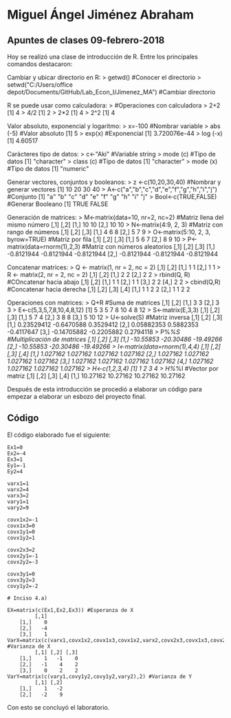 # Miguel Ángel Jiménez Abraham 
    
## Apuntes de clases 09-febrero-2018
Hoy se realizó una clase de introducción de R. Entre los principales comandos destacaron:

Cambiar y ubicar directorio en R:
    > getwd() #Conocer el directorio
    > setwd("C:/Users/office depot/Documents/GitHub/Lab_Econ_I/Jimenez_MA") #Cambiar directorio

R se puede usar como calculadora:
    > #Operaciones con calculadora
    > 2+2 [1] 4
    > 4/2 [1] 2
    > 2*2 [1] 4
    > 2^2 [1] 4

Valor absoluto, exponencial y logaritmo:
    > x=-100 #Nombrar variable
    > abs (-5) #Valor absoluto  [1] 5
    > exp(x) #Exponencial       [1] 3.720076e-44
    > log (-x)                  [1] 4.60517

Carácteres tipo de datos:
    > c<-"Aki" #Variable string
    > mode (c) #Tipo de datos       [1] "character"
    > class (c) #Tipo de datos      [1] "character"
    > mode (x) #Tipo de datos       [1] "numeric"

Generar vectores, conjuntos y booleanos:
    > z <-c(10,20,30,40) #Nombrar y generar vectores            [1] 10 20 30 40
    > A<-c("a","b","c","d","e","f","g","h","i","j") #Conjunto   [1] "a" "b" "c" "d" "e" "f" "g" "h" "i" "j"
    > Bool<-c(TRUE,FALSE) #Generar Booleano                     [1]  TRUE FALSE

Generación de matrices:
    > M<-matrix(data=10, nr=2, nc=2) #Matriz llena del mismo número
             [,1] [,2]
        [1,]   10   10
        [2,]   10   10
    > N<-matrix(4:9, 2, 3) #Matriz con rango de números
             [,1] [,2] [,3]
        [1,]    4    6    8
        [2,]    5    7    9
    > O<-matrix(5:10, 2, 3, byrow=TRUE) #Matriz por fila
             [,1] [,2] [,3]
        [1,]    5    6    7
        [2,]    8    9   10
    > P<-matrix(data=rnorm(1),2,3) #Matriz con números aleatorios
                   [,1]       [,2]       [,3]
        [1,] -0.8121944 -0.8121944 -0.8121944
        [2,] -0.8121944 -0.8121944 -0.8121944

Concatenar matrices:
    > Q <- matrix(1, nr = 2, nc = 2)
             [,1] [,2]
        [1,]    1    1
        [2,]    1    1
    > R <- matrix(2, nr = 2, nc = 2)
             [,1] [,2]
        [1,]    2    2
        [2,]    2    2
    > rbind(Q, R) #COncatenar hacia abajo
             [,1] [,2]
        [1,]    1    1
        [2,]    1    1
        [3,]    2    2
        [4,]    2    2
    > cbind(Q,R) #Concatenar hacia derecha
             [,1] [,2] [,3] [,4]
        [1,]    1    1    2    2
        [2,]    1    1    2    2

Operaciones con matrices:
    > Q+R #Suma de matrices
             [,1] [,2]
        [1,]    3    3
        [2,]    3    3
    > E<-c(5,3,5,7,8,10,4,8,12)
         [1]  5  3  5  7  8 10  4  8 12
    > S<-matrix(E,3,3)
             [,1] [,2] [,3]
        [1,]    5    7    4
        [2,]    3    8    8
        [3,]    5   10   12
    > U<-solve(S) #Matriz inversa
                    [,1]       [,2]       [,3]
        [1,]  0.23529412 -0.6470588  0.3529412
        [2,]  0.05882353  0.5882353 -0.4117647
        [3,] -0.14705882 -0.2205882  0.2794118
    > P%*%S #Multiplicación de matrices
                  [,1]      [,2]      [,3]
        [1,] -10.55853 -20.30486 -19.49266
        [2,] -10.55853 -20.30486 -19.49266 
    > I<-matrix(data=rnorm(1),4,4)
                 [,1]     [,2]     [,3]     [,4]
        [1,] 1.027162 1.027162 1.027162 1.027162
        [2,] 1.027162 1.027162 1.027162 1.027162
        [3,] 1.027162 1.027162 1.027162 1.027162
        [4,] 1.027162 1.027162 1.027162 1.027162
    > H<-c(1,2,3,4)
         [1] 1 2 3 4
    > H%*%I #Vector por matriz
                 [,1]     [,2]     [,3]     [,4]
        [1,] 10.27162 10.27162 10.27162 10.27162

Después de esta introducción se procedió a elaborar un código para empezar a elaborar un esbozo del proyecto final.


## Código

El código elaborado fue el siguiente:

    Ex1=0
    Ex2=-4
    Ex3=1
    Ey1=-1
    Ey2=4

    varx1=1
    varx2=4
    varx3=2
    vary1=1
    vary2=9

    covx1x2=-1
    covx1x3=0
    covx1y1=0
    covx1y2=1

    covx2x3=2
    covx2y1=-1
    covx2y2=-3

    covx3y1=0
    covx3y2=3
    covy1y2=-2

    # Inciso 4.a)
    
    EX=matrix(c(Ex1,Ex2,Ex3)) #Esperanza de X
             [,1]
        [1,]    0
        [2,]   -4
        [3,]    1
    VarX=matrix(c(varx1,covx1x2,covx1x3,covx1x2,varx2,covx2x3,covx1x3,covx2x3,varx3),3) #Varianza de X
             [,1] [,2] [,3]
        [1,]    1   -1    0
        [2,]   -1    4    2
        [3,]    0    2    2
    VarY=matrix(c(vary1,covy1y2,covy1y2,vary2),2) #Varianza de Y
             [,1] [,2]
        [1,]    1   -2
        [2,]   -2    9

Con esto se concluyó el laboratorio.
